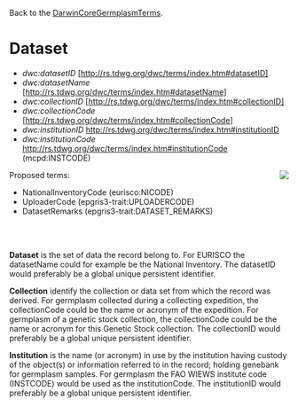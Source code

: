 Back to the [DarwinCoreGermplasmTerms](DarwinCoreGermplasmTerms.md).

# Dataset #

  * _dwc:datasetID_ [http://rs.tdwg.org/dwc/terms/index.htm#datasetID]
  * _dwc:datasetName_ [http://rs.tdwg.org/dwc/terms/index.htm#datasetName]
  * _dwc:collectionID_ [http://rs.tdwg.org/dwc/terms/index.htm#collectionID]
  * _dwc:collectionCode_ [http://rs.tdwg.org/dwc/terms/index.htm#collectionCode]
  * _dwc:institutionID_ http://rs.tdwg.org/dwc/terms/index.htm#institutionID
  * _dwc:institutionCode_ http://rs.tdwg.org/dwc/terms/index.htm#institutionCode (mcpd:INSTCODE)


<img src='http://darwincore-germplasm.googlecode.com/svn/trunk/images/illustrations/cereals.gif' align='right' />

Proposed terms:
  * NationalInventoryCode (eurisco:NICODE)
  * UploaderCode (epgris3-trait:UPLOADERCODE)
  * DatasetRemarks (epgris3-trait:DATASET\_REMARKS)


<br />
<br />

**Dataset** is the set of data the record belong to. For EURISCO the datasetName could for example be the National Inventory. The datasetID would preferably be a global unique persistent identifier.

**Collection** identify the collection or data set from which the record was derived. For germplasm collected during a collecting expedition, the collectionCode could be the name or acronym of the expedition. For germplasm of a genetic stock collection, the collectionCode could be the name or acronym for this Genetic Stock collection. The collectionID would preferably be a global unique persistent identifier.

**Institution** is the name (or acronym) in use by the institution having custody of the object(s) or information referred to in the record; holding genebank for germplasm samples. For germplasm the FAO WIEWS institute code (INSTCODE) would be used as the institutionCode. The institutionID would preferably be a global unique persistent identifier.